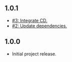 ## 1.0.1
* [#3: Integrate CD.](https://github.com/haensl/beacon-tool-cli/issues/3)
* [#2: Update dependencies.](https://github.com/haensl/beacon-tool-cli/issues/2)

## 1.0.0
* Initial project release.
